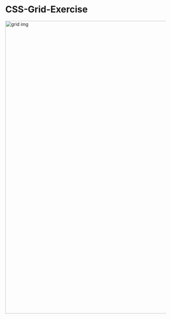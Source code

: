 # CSS-Grid-Exercise
<img width="916" alt="grid img" src="https://github.com/stiv-32/CSS-Grid-Exercise/assets/144242742/e22d1f55-092c-42f1-9bf0-7da1dd539ded">
